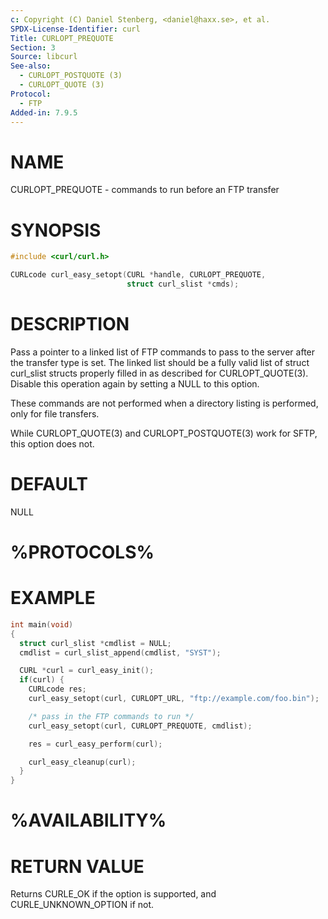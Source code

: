 ```yaml
---
c: Copyright (C) Daniel Stenberg, <daniel@haxx.se>, et al.
SPDX-License-Identifier: curl
Title: CURLOPT_PREQUOTE
Section: 3
Source: libcurl
See-also:
  - CURLOPT_POSTQUOTE (3)
  - CURLOPT_QUOTE (3)
Protocol:
  - FTP
Added-in: 7.9.5
---
```


# NAME

CURLOPT_PREQUOTE - commands to run before an FTP transfer

# SYNOPSIS

~~~c
#include <curl/curl.h>

CURLcode curl_easy_setopt(CURL *handle, CURLOPT_PREQUOTE,
                          struct curl_slist *cmds);
~~~

# DESCRIPTION

Pass a pointer to a linked list of FTP commands to pass to the server after
the transfer type is set. The linked list should be a fully valid list of
struct curl_slist structs properly filled in as described for
CURLOPT_QUOTE(3). Disable this operation again by setting a NULL to this
option.

These commands are not performed when a directory listing is performed, only
for file transfers.

While CURLOPT_QUOTE(3) and CURLOPT_POSTQUOTE(3) work for SFTP,
this option does not.

# DEFAULT

NULL

# %PROTOCOLS%

# EXAMPLE

~~~c
int main(void)
{
  struct curl_slist *cmdlist = NULL;
  cmdlist = curl_slist_append(cmdlist, "SYST");

  CURL *curl = curl_easy_init();
  if(curl) {
    CURLcode res;
    curl_easy_setopt(curl, CURLOPT_URL, "ftp://example.com/foo.bin");

    /* pass in the FTP commands to run */
    curl_easy_setopt(curl, CURLOPT_PREQUOTE, cmdlist);

    res = curl_easy_perform(curl);

    curl_easy_cleanup(curl);
  }
}
~~~

# %AVAILABILITY%

# RETURN VALUE

Returns CURLE_OK if the option is supported, and CURLE_UNKNOWN_OPTION if not.
